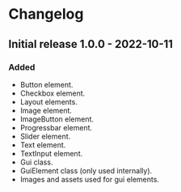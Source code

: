 # Changelog
## Initial release 1.0.0 - 2022-10-11
### Added
- Button element.
- Checkbox element.
- Layout elements.
- Image element.
- ImageButton element.
- Progressbar element.
- Slider element.
- Text element.
- TextInput element.
- Gui class.
- GuiElement class (only used internally).
- Images and assets used for gui elements.

